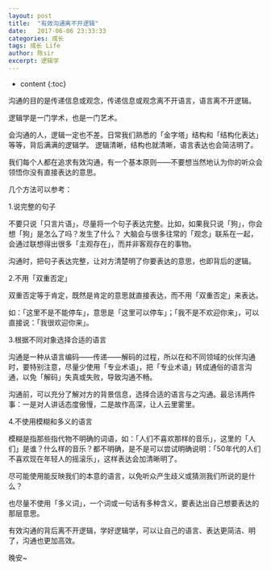 ```yaml
---
layout: post
title:  "有效沟通离不开逻辑"
date:   2017-06-06 23:33:33
categories: 成长
tags: 成长 Life
author: 陈sir
excerpt: 逻辑学
---
```

* content
{:toc}

沟通的目的是传递信息或观念，传递信息或观念离不开语言，语言离不开逻辑。

逻辑学是一门学术，也是一门艺术。

会沟通的人，逻辑一定也不差。日常我们熟悉的「金字塔」结构和「结构化表达」等等，背后满满的逻辑学。
逻辑清晰，结构也就清晰，语言表达也会简洁明了。

我们每个人都在追求有效沟通，有一个基本原则——不要想当然地认为你的听众会领悟你没有直接表达的意思。

几个方法可以参考：

1.说完整的句子

不要只说「只言片语」，尽量将一个句子表达完整。比如，如果我只说「狗」，你会想「狗」是怎么了吗？发生了什么？
大脑会与很多往常的「观念」联系在一起，会通过联想得出很多「主观存在」，而并非客观存在的事物。

沟通时，把句子表达完整，让对方清楚明了你要表达的意思，也即背后的逻辑。

2.不用「双重否定」

双重否定等于肯定，既然是肯定的意思就直接表达，而不用「双重否定」来表达。

如：「这里不是不能停车」，意思是「这里可以停车」；「我不是不欢迎你来」，可以直接说：「我很欢迎你来」。

3.根据不同对象选择合适的语言

沟通是一种从语言编码——传递——解码的过程，所以在和不同领域的伙伴沟通时，要特别注意，尽量少使用「专业术语」，把「专业术语」转成通俗的语言沟通，以免「解码」失真或失败，导致沟通不畅。

沟通前，可以充分了解对方的背景信息，选择合适的语言与之沟通。最忌讳两件事：一是对人讲话态度傲慢，二是故作高深，让人云里雾里。

4.不使用模糊和多义的语言

模糊是指那些指代物不明确的词语，如：「人们不喜欢那样的音乐」，这里的「人们」是谁？什么样的音乐？都不明确，是不是可以尝试明确说明：「50年代的人们不喜欢现在年轻人的摇滚乐」，这样表达会加清晰明了。

尽可能使用能反映我们的本意的语言，以免听众产生歧义或猜测我们所说的是什么？

也尽量不使用「多义词」，一个词或一句话有多种含义，要表达出自己想要表达的那层意思。

有效沟通的背后离不开逻辑，学好逻辑学，可以让自己的语言、表达更简洁、明了，沟通也更加高效。

晚安~



